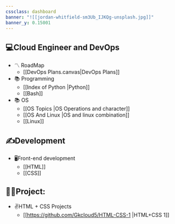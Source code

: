 ```yaml
---
cssclass: dashboard
banner: "![[jordan-whitfield-sm3Ub_IJKQg-unsplash.jpg]]"
banner_y: 0.15001
---
```


## 💻Cloud Engineer and DevOps

- 〽️ RoadMap
	- [[DevOps Plans.canvas|DevOps Plans]]
- 📚 Programming
	- [[Index of Python |Python]]
	- [[Bash]]
- 📚 OS
	- [[OS Topics |OS Operations and character]]
	- [[OS And Linux |OS and linux combination]]
	- [[Linux]] 


## ✍️Development

* 🖥️Front-end development
	* [[HTML]]
	* [[CSS]]


## 👨‍💻Project:

* ✌️HTML + CSS Projects
	* [[https://github.com/Gkcloud5/HTML-CSS-1 |HTML+CSS 1]]
